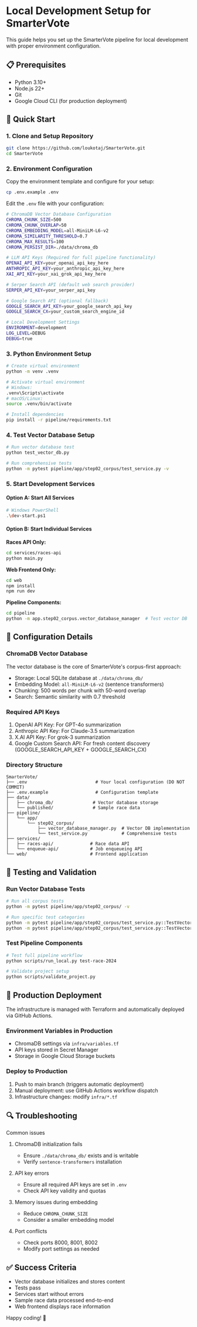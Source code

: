 # Local Development Setup for SmarterVote

This guide helps you set up the SmarterVote pipeline for local development with proper environment configuration.

## 📋 Prerequisites

- Python 3.10+
- Node.js 22+
- Git
- Google Cloud CLI (for production deployment)

## 🚀 Quick Start

### 1. Clone and Setup Repository

```bash
git clone https://github.com/loukotaj/SmarterVote.git
cd SmarterVote
```

### 2. Environment Configuration

Copy the environment template and configure for your setup:

```bash
cp .env.example .env
```

Edit the `.env` file with your configuration:

```bash
# ChromaDB Vector Database Configuration
CHROMA_CHUNK_SIZE=500
CHROMA_CHUNK_OVERLAP=50
CHROMA_EMBEDDING_MODEL=all-MiniLM-L6-v2
CHROMA_SIMILARITY_THRESHOLD=0.7
CHROMA_MAX_RESULTS=100
CHROMA_PERSIST_DIR=./data/chroma_db

# LLM API Keys (Required for full pipeline functionality)
OPENAI_API_KEY=your_openai_api_key_here
ANTHROPIC_API_KEY=your_anthropic_api_key_here
XAI_API_KEY=your_xai_grok_api_key_here

# Serper Search API (default web search provider)
SERPER_API_KEY=your_serper_api_key

# Google Search API (optional fallback)
GOOGLE_SEARCH_API_KEY=your_google_search_api_key
GOOGLE_SEARCH_CX=your_custom_search_engine_id

# Local Development Settings
ENVIRONMENT=development
LOG_LEVEL=DEBUG
DEBUG=true
```

### 3. Python Environment Setup

```bash
# Create virtual environment
python -m venv .venv

# Activate virtual environment
# Windows:
.venv\Scripts\activate
# macOS/Linux:
source .venv/bin/activate

# Install dependencies
pip install -r pipeline/requirements.txt
```

### 4. Test Vector Database Setup

```bash
# Run vector database test
python test_vector_db.py

# Run comprehensive tests
python -m pytest pipeline/app/step02_corpus/test_service.py -v
```

### 5. Start Development Services

#### Option A: Start All Services
```bash
# Windows PowerShell
.\dev-start.ps1
```

#### Option B: Start Individual Services

**Races API Only:**
```bash
cd services/races-api
python main.py
```

**Web Frontend Only:**
```bash
cd web
npm install
npm run dev
```

**Pipeline Components:**
```bash
cd pipeline
python -m app.step02_corpus.vector_database_manager  # Test vector DB
```

## 🔧 Configuration Details

### ChromaDB Vector Database

The vector database is the core of SmarterVote's corpus-first approach:

- Storage: Local SQLite database at `./data/chroma_db/`
- Embedding Model: `all-MiniLM-L6-v2` (sentence transformers)
- Chunking: 500 words per chunk with 50-word overlap
- Search: Semantic similarity with 0.7 threshold

### Required API Keys

1. OpenAI API Key: For GPT-4o summarization
2. Anthropic API Key: For Claude-3.5 summarization
3. X.AI API Key: For grok-3 summarization
4. Google Custom Search API: For fresh content discovery (GOOGLE_SEARCH_API_KEY + GOOGLE_SEARCH_CX)

### Directory Structure

```
SmarterVote/
├── .env                          # Your local configuration (DO NOT COMMIT)
├── .env.example                  # Configuration template
├── data/
│   ├── chroma_db/               # Vector database storage
│   └── published/               # Sample race data
├── pipeline/
│   └── app/
│       └── step02_corpus/
│           ├── vector_database_manager.py  # Vector DB implementation
│           └── test_service.py             # Comprehensive tests
├── services/
│   ├── races-api/              # Race data API
│   └── enqueue-api/            # Job enqueueing API
└── web/                        # Frontend application
```

## 🧪 Testing and Validation

### Run Vector Database Tests
```bash
# Run all corpus tests
python -m pytest pipeline/app/step02_corpus/ -v

# Run specific test categories
python -m pytest pipeline/app/step02_corpus/test_service.py::TestVectorDatabaseManager::test_initialization -v
python -m pytest pipeline/app/step02_corpus/test_service.py::TestVectorDatabaseManager::test_build_corpus -v
```

### Test Pipeline Components
```bash
# Test full pipeline workflow
python scripts/run_local.py test-race-2024

# Validate project setup
python scripts/validate_project.py
```

## 🚀 Production Deployment

The infrastructure is managed with Terraform and automatically deployed via GitHub Actions.

### Environment Variables in Production

- ChromaDB settings via `infra/variables.tf`
- API keys stored in Secret Manager
- Storage in Google Cloud Storage buckets

### Deploy to Production

1. Push to main branch (triggers automatic deployment)
2. Manual deployment: use GitHub Actions workflow dispatch
3. Infrastructure changes: modify `infra/*.tf`

## 🔍 Troubleshooting

Common issues

1. ChromaDB initialization fails
   - Ensure `./data/chroma_db/` exists and is writable
   - Verify `sentence-transformers` installation

2. API key errors
   - Ensure all required API keys are set in `.env`
   - Check API key validity and quotas

3. Memory issues during embedding
   - Reduce `CHROMA_CHUNK_SIZE`
   - Consider a smaller embedding model

4. Port conflicts
   - Check ports 8000, 8001, 8002
   - Modify port settings as needed

## ✅ Success Criteria

- Vector database initializes and stores content
- Tests pass
- Services start without errors
- Sample race data processed end-to-end
- Web frontend displays race information

Happy coding! 🎉
